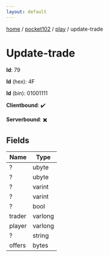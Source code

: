 ```yaml
---
layout: default
---
```


[home](/)  /  [pocket102](/protocol/pocket102)  /  [play](/protocol/pocket102/play)  /  update-trade

# Update-trade

**Id**: 79

**Id** (hex): 4F

**Id** (bin): 01001111

**Clientbound**: ✔️

**Serverbound**: ✖️

## Fields

Name | Type
---|---
? | ubyte
? | ubyte
? | varint
? | varint
? | bool
trader | varlong
player | varlong
? | string
offers | bytes

